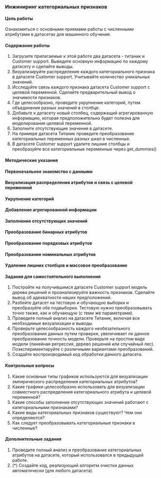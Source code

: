 ### Инжиниринг категориальных признаков

#### Цель работы

Ознакомиться с основными приемами работы с численными атрибутами в датасетах для машинного обучения.

#### Содержание работы

1. Загрузите прилагаемые к этой работе два датасета - титаник и Customer support. Выведите основную информацию по каждому датасету и сделайте выводы.
1. Визуализируйте распределение каждого категориального признака в датасете Customer support. Учитывайте количество уникальных значений.
1. Исследуйте связь каждого признака датасета Customer support с целевой переменной. Сделайте предварительный вывод о значимости признаков.
1. Где целесообразно, проведите укрупнение категорий, путем объединения разных значений в столбце.
1. Добавьте к датасету новый столбец, содержащий агрегированную информацию, которая предположительно будет полезна для моделирования целевой переменной.
1. Заполните отсутствующие значения в датасете.
1. На примере датасета Титаник проведите преобразование категориальных переменных разных шкал в численные.
1. В датасете Customer support удалите лишние столбцы и преобразуйте все категориальные переменные через get_dummies()

#### Методические указания

#### Первоначальное знакомство с данными



#### Визуализация распределения атрибутов и связь с целевой переменной



#### Укрупнение категорий



#### Добавление агрегированной информации



#### Заполнение отсутствующих значений



#### Преобразование бинарных атрибутов



#### Преобразование порядковых атрибутов



#### Преобразование номинальных атрибутов



#### Удаление лишних столбцов и массовое преобразование




#### Задания для самостоятельного выполнения

1. Постройте на получившимся датасете Customer support модель дерева решений и проанализируйте важность признаков. Сделайте вывод об адекватности наших предположений.
1. Разбейте датасет на тестовую и обучающую выборки и преобразуйте обе подвыборки. Тестовую нужно преобразовывать точно также, как и обучающую (с теми же параметрами). 
1. Проведите полный анализ на датасете Титаник, включая все необходимые визуализации и выводы.
1. Проверьте целесообразность каждого необязательного преобразования данных путем проверки, увеличивает ли данное преобразование точность модели. Проверьте на простом виде модели (линейная регрессия, дерево решений или случайный лес). Поэкспериментируйте с различными вариантами преобразований.
1. Создайте воспроизводимый код обработки данного датасета. 

#### Контрольные вопросы

1. Какие основные типы графиков используются для визуализации эмпирического распределения категориальных атрибутов?
1. Какие графики целесообразно использовать для визуализации совместного распределения категориального атрибута и целевой переменной?
1. Какие способы заполнения отсутствующих значений работают с категориальными признаками?
1. Какие виды категориальных признаков существуют? Чем они определяются?
1. Как следует преобразовывать категориальные признаки в численные?

#### Дополнительные задания

1. Проведите полный анализ и преобразование категориальных атрибутов на датасете, который использовался в предыдущей работе. 
1. (*) Создайте код, реализующий алгоритм очистки данных автоматически (для любого датасета).

